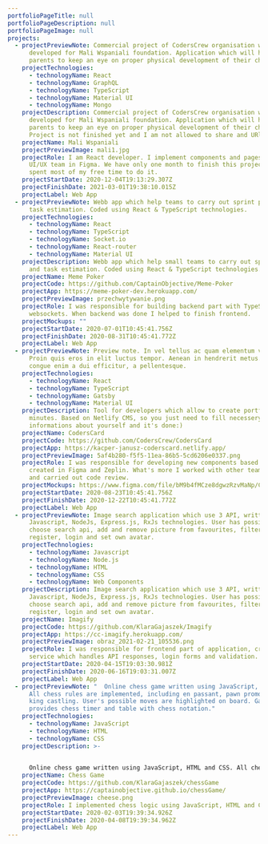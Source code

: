 ```yaml
---
portfolioPageTitle: null
portfolioPageDescription: null
portfolioPageImage: null
projects:
  - projectPreviewNote: Commercial project of CodersCrew organisation which is being
      developed for Mali Wspaniali foundation. Application which will help
      parents to keep an eye on proper physical development of their child.
    projectTechnologies:
      - technologyName: React
      - technologyName: GraphQL
      - technologyName: TypeScript
      - technologyName: Material UI
      - technologyName: Mongo
    projectDescription: Commercial project of CodersCrew organisation which is being
      developed for Mali Wspaniali foundation. Application which will help
      parents to keep an eye on proper physical development of their child.
      Project is not finished yet and I am not allowed to share and URl
    projectName: Mali Wspaniali
    projectPreviewImage: mali1.jpg
    projectRole: I am React developer. I implement components and pages created by
      UI/UX team in Figma. We have only one month to finish this project so I
      spent most of my free time to do it.
    projectStartDate: 2020-12-04T19:13:29.307Z
    projectFinishDate: 2021-03-01T19:38:10.015Z
    projectLabel: Web App
  - projectPreviewNote: Webb app which help teams to carry out sprint planning and
      task estimation. Coded using React & TypeScript technologies.
    projectTechnologies:
      - technologyName: React
      - technologyName: TypeScript
      - technologyName: Socket.io
      - technologyName: React-router
      - technologyName: Material UI
    projectDescription: Webb app which help small teams to carry out sprint planning
      and task estimation. Coded using React & TypeScript technologies.
    projectName: Meme Poker
    projectCode: https://github.com/CaptainObjective/Meme-Poker
    projectApp: https://meme-poker-dev.herokuapp.com/
    projectPreviewImage: przechwytywanie.png
    projectRole: I was responsible for building backend part with TypeScript and
      websockets. When backend was done I helped to finish frontend.
    projectMockups: ""
    projectStartDate: 2020-07-01T10:45:41.756Z
    projectFinishDate: 2020-08-31T10:45:41.772Z
    projectLabel: Web App
  - projectPreviewNote: Preview note. In vel tellus ac quam elementum vulputate.
      Proin quis eros in elit luctus tempor. Aenean in hendrerit metus. Donec
      congue enim a dui efficitur, a pellentesque.
    projectTechnologies:
      - technologyName: React
      - technologyName: TypeScript
      - technologyName: Gatsby
      - technologyName: Material UI
    projectDescription: Tool for developers which allow to create portfolio in few
      minutes. Based on Netlify CMS, so you just need to fill necessery
      informations about yourself and it's done:)
    projectName: CodersCard
    projectCode: https://github.com/CodersCrew/CodersCard
    projectApp: https://kacper-janusz-coderscard.netlify.app/
    projectPreviewImage: 5af4b280-f5f5-11ea-86b5-5cd6206e0337.png
    projectRole: I was responsible for developing new components based on mockups
      created in Figma and Zeplin. What's more I worked with other team members
      and carried out code review.
    projectMockups: https://www.figma.com/file/bM9b4fMCze8dgwzRzvMaNp/CodersCard-Mockups
    projectStartDate: 2020-08-23T10:45:41.756Z
    projectFinishDate: 2020-12-22T10:45:41.772Z
    projectLabel: Web App
  - projectPreviewNote: Image search application which use 3 API, written with
      Javascript, NodeJs, Express.js, RxJs technologies. User has possibility to
      choose search api, add and remove picture from favourites, filter results,
      register, login and set own avatar.
    projectTechnologies:
      - technologyName: Javascript
      - technologyName: Node.js
      - technologyName: HTML
      - technologyName: CSS
      - technologyName: Web Components
    projectDescription: Image search application which use 3 API, written with
      Javascript, NodeJs, Express.js, RxJs technologies. User has possibility to
      choose search api, add and remove picture from favourites, filter results,
      register, login and set own avatar.
    projectName: Imagify
    projectCode: https://github.com/KlaraGajaszek/Imagify
    projectApp: https://cc-imagify.herokuapp.com/
    projectPreviewImage: obraz_2021-02-21_105536.png
    projectRole: I was responsible for frontend part of application, creation of
      service which handles API responses, login forms and validation.
    projectStartDate: 2020-04-15T19:03:30.981Z
    projectFinishDate: 2020-06-16T19:03:31.007Z
    projectLabel: Web App
  - projectPreviewNote: "  Online chess game written using JavaScript, HTML and CSS.
      All chess rules are implemented, including en passant, pawn promotion,
      king castling. User's possible moves are highlighted on board. Game
      provides chess timer and table with chess notation."
    projectTechnologies:
      - technologyName: JavaScript
      - technologyName: HTML
      - technologyName: CSS
    projectDescription: >-
      

      Online chess game written using JavaScript, HTML and CSS. All chess rules are implemented, including en passant, pawn promotion, king castling. User's possible moves are highlighted on board. Game provides chess timer and table with chess notation.
    projectName: Chess Game
    projectCode: https://github.com/KlaraGajaszek/chessGame
    projectApp: https://captainobjective.github.io/chessGame/
    projectPreviewImage: cheese.png
    projectRole: I implemented chess logic using JavaScript, HTML and CSS
    projectStartDate: 2020-02-03T19:39:34.926Z
    projectFinishDate: 2020-04-08T19:39:34.962Z
    projectLabel: Web App
---
```

